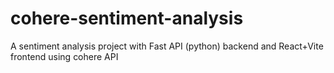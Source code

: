 # cohere-sentiment-analysis
A sentiment analysis project with Fast API (python) backend and React+Vite frontend using cohere API